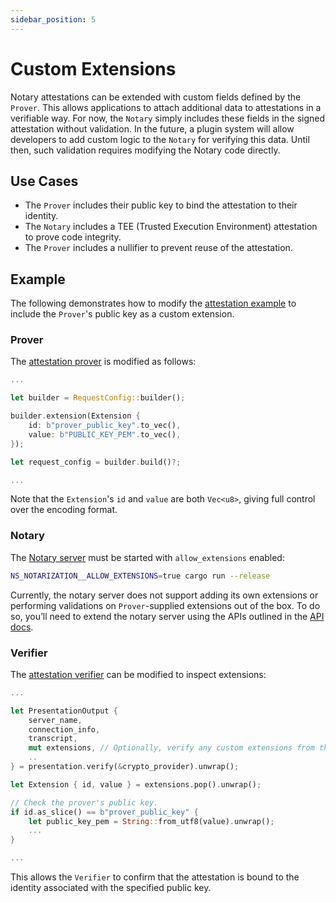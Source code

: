 ```yaml
---
sidebar_position: 5
---
```


# Custom Extensions

Notary attestations can be extended with custom fields defined by the `Prover`. This allows applications to attach additional data to attestations in a verifiable way. For now, the `Notary` simply includes these fields in the signed attestation without validation. In the future, a plugin system will allow developers to add custom logic to the `Notary` for verifying this data. Until then, such validation requires modifying the Notary code directly.

## Use Cases

- The `Prover` includes their public key to bind the attestation to their identity.
- The `Notary` includes a TEE (Trusted Execution Environment) attestation to prove code integrity.
- The `Prover` includes a nullifier to prevent reuse of the attestation.

## Example

The following demonstrates how to modify the [attestation example](https://github.com/tlsnotary/tlsn/blob/main/crates/examples/attestation/README.md) to include the `Prover`'s public key as a custom extension.

### Prover

The [attestation prover](https://github.com/tlsnotary/tlsn/blob/main/crates/examples/attestation/prove.rs) is modified as follows:

```rust
...

let builder = RequestConfig::builder();

builder.extension(Extension {
    id: b"prover_public_key".to_vec(),
    value: b"PUBLIC_KEY_PEM".to_vec(),
});

let request_config = builder.build()?;

...
```

Note that the `Extension`'s `id` and `value` are both `Vec<u8>`, giving full control over the encoding format.

### Notary

The [Notary server](https://github.com/tlsnotary/tlsn/tree/main/crates/notary/server) must be started with `allow_extensions` enabled:

```bash
NS_NOTARIZATION__ALLOW_EXTENSIONS=true cargo run --release
```

Currently, the notary server does not support adding its own extensions or performing validations on `Prover`-supplied extensions out of the box. To do so, you’ll need to extend the notary server using the APIs outlined in the [API docs](https://tlsnotary.github.io/tlsn/tlsn_core/attestation/index.html#extensions).

### Verifier

The [attestation verifier](https://github.com/tlsnotary/tlsn/blob/main/crates/examples/attestation/verify.rs) can be modified to inspect extensions:

```rust
...

let PresentationOutput {
    server_name,
    connection_info,
    transcript,
    mut extensions, // Optionally, verify any custom extensions from the prover or notary.
    ..
} = presentation.verify(&crypto_provider).unwrap();

let Extension { id, value } = extensions.pop().unwrap();

// Check the prover's public key.
if id.as_slice() == b"prover_public_key" {
    let public_key_pem = String::from_utf8(value).unwrap();
    ...
}

...
```

This allows the `Verifier` to confirm that the attestation is bound to the identity associated with the specified public key.
